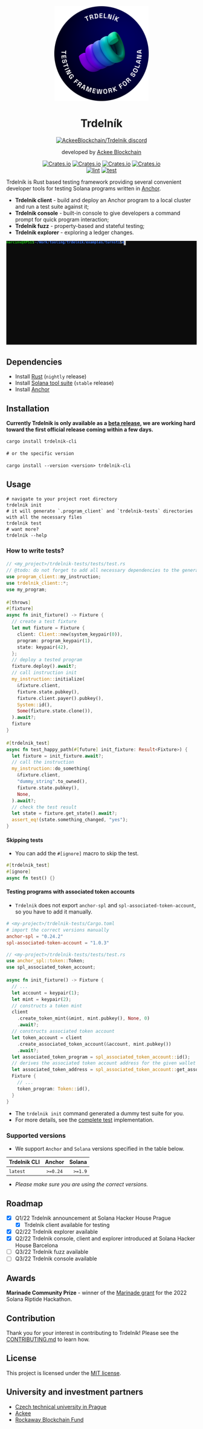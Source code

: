 <div align="center">
  <img height="250" width="250" src="./assets/Badge_Trdelnik.png"/>

# Trdelník

<a href="https://discord.gg/x7qXXnGCsa">
  <img src="https://discordapp.com/api/guilds/867746290678104064/widget.png?style=banner2" width="250" title="AckeeBlockchain/Trdelnik discord">
</a>

developed by [Ackee Blockchain](https://ackeeblockchain.com)

[![Crates.io](https://img.shields.io/crates/v/trdelnik-cli?label=CLI)](https://crates.io/crates/trdelnik-cli)
[![Crates.io](https://img.shields.io/crates/v/trdelnik-test?label=Test)](https://crates.io/crates/trdelnik-test)
[![Crates.io](https://img.shields.io/crates/v/trdelnik-client?label=Client)](https://crates.io/crates/trdelnik-client)
[![Crates.io](https://img.shields.io/crates/v/trdelnik-explorer?label=Explorer)](https://crates.io/crates/trdelnik-explorer)
<br />
[![lint](https://github.com/Ackee-Blockchain/trdelnik/actions/workflows/lint.yml/badge.svg)](https://github.com/Ackee-Blockchain/trdelnik/actions/workflows/lint.yml)
[![test](https://github.com/Ackee-Blockchain/trdelnik/actions/workflows/test.yml/badge.svg)](https://github.com/Ackee-Blockchain/trdelnik/actions/workflows/test.yml)

</div>

Trdelník is Rust based testing framework providing several convenient developer tools for testing Solana programs written in [Anchor](https://github.com/project-serum/anchor).

- **Trdelnik client** - build and deploy an Anchor program to a local cluster and run a test suite against it;
- **Trdelnik console** - built-in console to give developers a command prompt for quick program interaction;
- **Trdelnik fuzz** - property-based and stateful testing;
- **Trdelnik explorer** - exploring a ledger changes.

<div align="center">
  <img src="./assets/demo.svg" />
</div>

## Dependencies

- Install [Rust](https://www.rust-lang.org/tools/install) (`nightly` release)
- Install [Solana tool suite](https://docs.solana.com/cli/install-solana-cli-tools) (`stable` release)
- Install [Anchor](https://book.anchor-lang.com/chapter_2/installation.html)

## Installation

**Currently Trdelnik is only available as a [beta release](https://crates.io/crates/trdelnik-sandbox-cli), we are working hard toward the first official release coming within a few days.**

```shell
cargo install trdelnik-cli

# or the specific version

cargo install --version <version> trdelnik-cli
```

## Usage

```shell
# navigate to your project root directory
trdelnik init
# it will generate `.program_client` and `trdelnik-tests` directories with all the necessary files
trdelnik test
# want more?
trdelnik --help
```

### How to write tests?

```rust
// <my_project>/trdelnik-tests/tests/test.rs
// @todo: do not forget to add all necessary dependencies to the generated `trdelnik-tests/Cargo.toml`
use program_client::my_instruction;
use trdelnik_client::*;
use my_program;

#[throws]
#[fixture]
async fn init_fixture() -> Fixture {
  // create a test fixture
  let mut fixture = Fixture {
    client: Client::new(system_keypair(0)),
    program: program_keypair(1),
    state: keypair(42),
  };
  // deploy a tested program
  fixture.deploy().await?;
  // call instruction init
  my_instruction::initialize(
    &fixture.client,
    fixture.state.pubkey(),
    fixture.client.payer().pubkey(),
    System::id(),
    Some(fixture.state.clone()),
  ).await?;
  fixture
}

#[trdelnik_test]
async fn test_happy_path(#[future] init_fixture: Result<Fixture>) {
  let fixture = init_fixture.await?;
  // call the instruction
  my_instruction::do_something(
    &fixture.client,
    "dummy_string".to_owned(),
    fixture.state.pubkey(),
    None,
  ).await?;
  // check the test result
  let state = fixture.get_state().await?;
  assert_eq!(state.something_changed, "yes");
}
```

#### Skipping tests

- You can add the `#[ignore]` macro to skip the test.

```rust
#[trdelnik_test]
#[ignore]
async fn test() {}
```

#### Testing programs with associated token accounts

- `Trdelnik` does not export `anchor-spl` and `spl-associated-token-account`, so you have to add it manually.

```toml
# <my-project>/trdelnik-tests/Cargo.toml
# import the correct versions manually
anchor-spl = "0.24.2"
spl-associated-token-account = "1.0.3"
```

```rust
// <my-project>/trdelnik-tests/tests/test.rs
use anchor_spl::token::Token;
use spl_associated_token_account;

async fn init_fixture() -> Fixture {
  // ...
  let account = keypair(1);
  let mint = keypair(2);
  // constructs a token mint
  client
    .create_token_mint(&mint, mint.pubkey(), None, 0)
    .await?;
  // constructs associated token account
  let token_account = client
    .create_associated_token_account(&account, mint.pubkey())
    .await?;
  let associated_token_program = spl_associated_token_account::id();
  // derives the associated token account address for the given wallet and mint
  let associated_token_address = spl_associated_token_account::get_associated_token_address(&account.pubkey(), mint);
  Fixture {
    // ...
    token_program: Token::id(),
  }
}
```

- The `trdelnik init` command generated a dummy test suite for you.
- For more details, see the [complete test](examples/turnstile/programs/tests/) implementation.

### Supported versions

- We support `Anchor` and `Solana` versions specified in the table below.

| Trdelnik CLI |  Anchor  |  Solana |
| ------------ | :------: | ------: |
| `latest`     | `>=0.24` | `>=1.9` |

- _Please make sure you are using the correct versions._

## Roadmap

- [x] Q1/22 Trdelnik announcement at Solana Hacker House Prague
  - [x] Trdelnik client available for testing
- [x] Q2/22 Trdelnik explorer available
- [x] Q2/22 Trdelnik console, client and explorer introduced at Solana Hacker House Barcelona
- [ ] Q3/22 Trdelnik fuzz available
- [ ] Q3/22 Trdelnik console available

## Awards

**Marinade Community Prize** - winner of the [Marinade grant](https://solana.blog/riptide-hackathon-winners/) for the 2022 Solana Riptide Hackathon.

## Contribution

Thank you for your interest in contributing to Trdelník! Please see the [CONTRIBUTING.md](./CONTRIBUTING.md) to learn how.

## License

This project is licensed under the [MIT license](https://github.com/Ackee-Blockchain/trdelnik/blob/master/LICENSE).

## University and investment partners 

- [Czech technical university in Prague](https://www.cvut.cz/en)
- [Ackee](https://www.ackee.cz/)
- [Rockaway Blockchain Fund](https://rbf.capital/)
